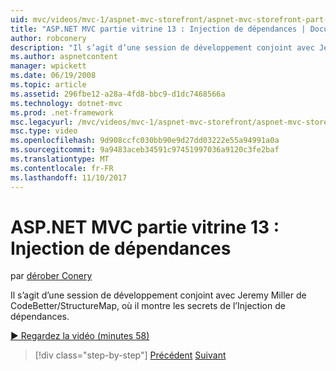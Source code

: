 ```yaml
---
uid: mvc/videos/mvc-1/aspnet-mvc-storefront/aspnet-mvc-storefront-part-13-dependency-injection
title: "ASP.NET MVC partie vitrine 13 : Injection de dépendances | Documents Microsoft"
author: robconery
description: "Il s’agit d’une session de développement conjoint avec Jeremy Miller de CodeBetter/StructureMap, où il montre les secrets de l’Injection de dépendances."
ms.author: aspnetcontent
manager: wpickett
ms.date: 06/19/2008
ms.topic: article
ms.assetid: 296fbe12-a28a-4fd8-bbc9-d1dc7468566a
ms.technology: dotnet-mvc
ms.prod: .net-framework
msc.legacyurl: /mvc/videos/mvc-1/aspnet-mvc-storefront/aspnet-mvc-storefront-part-13-dependency-injection
msc.type: video
ms.openlocfilehash: 9d908ccfc030bb90e9d27dd03222e55a94991a0a
ms.sourcegitcommit: 9a9483aceb34591c97451997036a9120c3fe2baf
ms.translationtype: MT
ms.contentlocale: fr-FR
ms.lasthandoff: 11/10/2017
---
```

<a name="aspnet-mvc-storefront-part-13-dependency-injection"></a>ASP.NET MVC partie vitrine 13 : Injection de dépendances
====================
par [dérober Conery](https://github.com/robconery)

Il s’agit d’une session de développement conjoint avec Jeremy Miller de CodeBetter/StructureMap, où il montre les secrets de l’Injection de dépendances.

[&#9654; Regardez la vidéo (minutes 58)](https://channel9.msdn.com/Blogs/ASP-NET-Site-Videos/aspnet-mvc-storefront-part-13-dependency-injection)

>[!div class="step-by-step"]
[Précédent](aspnet-mvc-storefront-part-12-mocking.md)
[Suivant](aspnet-mvc-storefront-part-14-rich-client-interaction.md)
